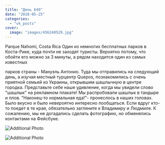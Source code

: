 ```yaml
---
title: "День 649"
date: "2018-05-25"
categories: 
  - "vk_posts"
cover:
  image: "images/456240529.jpg"
---
```


Parque Nahomi, Costa Rica Один из немногих бесплатных парков в Коста-Рике, куда почти не заходят туристы. Вероятно потому, что обойти его можно за 3 минуты, а рядом находится один из самых известных

<!--more--> парков страны - Мануэль Антонио. Туда мы отправились на следующий день, а изучая местный турцентр Quepos, познакомились с очень приятной семьей из Украины, открывшим шашлычную в центре городка. Представьте себе наше удивление, когда мы увидели слово "шашлык" на рекламном плакате! Мы распробовали шашлык в тандыре и плов. "Наконец-то нормальная еда!"- пронеслось в наших головах. Было вкусно и было невероятно интересно пообщаться. Если вдруг кто-то поедет в те края, обязательно загляните к Владимиру и Людмиле. К сожалению, мы не догадались сделать фотографию, но обменялись контактами на Фейсбуке.

![Additional Photo](https://vodpop.ru/wp-content/uploads/2023/07/456240530.jpg)

![Additional Photo](https://vodpop.ru/wp-content/uploads/2023/07/456240531.jpg)

